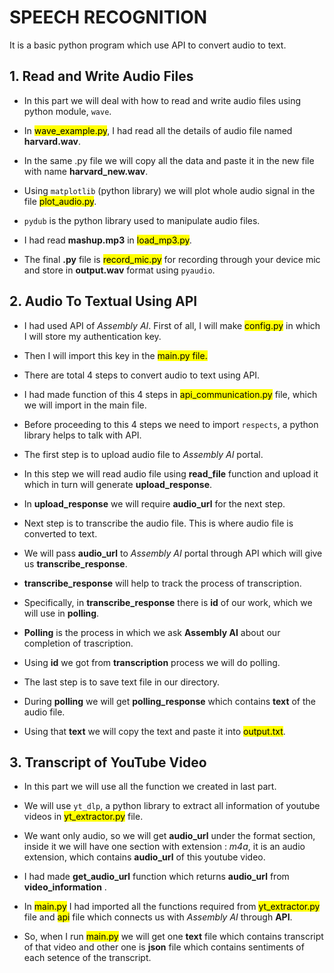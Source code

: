 # SPEECH RECOGNITION 
It is a basic python program which use API to convert audio to text.

## 1. Read and Write Audio Files 

- In this part we will deal with how to read and write audio files using python module, <code>wave</code>.  

- In <mark>wave_example.py</mark>, I had read all the details of audio file named **harvard.wav**. 
  
- In the same .py file we will copy all the data and paste it in the new file with name **harvard_new.wav**.
  
- Using <code>matplotlib</code> (python library) we will plot whole audio signal in the file <mark>plot_audio.py</mark>.
  
- <code>pydub</code> is the python library used to manipulate audio files.  
  
- I had read **mashup.mp3** in <mark>load_mp3.py</mark>. 
  
- The final **.py** file is <mark>record_mic.py</mark> for recording through your device mic and store in **output.wav** format using <code>pyaudio</code>.  


## 2. Audio To Textual Using API 
- I had used API of *Assembly AI*. First of all, I will make <mark>config.py</mark> in which I will store my authentication key. 
  
- Then I will import this key in the <mark>main.py</main> file. 
  
- There are total 4 steps to convert audio to text using API.  

- I had made function of this 4 steps in <mark>api_communication.py</mark> file, which we will import in the main file. 

- Before proceeding to this 4 steps we need to import <code>respects</code>, a python library helps to talk with API. 

- The first step is to upload audio file to *Assembly AI* portal. 

- In this step we will read audio file using **read_file** function and upload it which in turn will generate **upload_response**. 

- In **upload_response** we will require **audio_url** for the next step. 

- Next step is to transcribe the audio file. This is where audio file is converted to text. 

- We will pass **audio_url** to *Assembly AI* portal through API which will give us **transcribe_response**. 

- **transcribe_response** will help to track the process of transcription.

- Specifically, in **transcribe_response** there is **id** of our work, which we will use in **polling**. 

- **Polling** is the process in which we ask **Assembly AI** about our completion of trascription. 

- Using **id** we got from **transcription** process we will do polling. 

- The last step is to save text file in our directory. 

- During **polling** we will get **polling_response** which contains **text** of the audio file. 

- Using that **text** we will copy the text and paste it into <mark>output.txt</mark>.  

## 3. Transcript of YouTube Video 

- In this part we will use all the function we created in last part. 

- We will use <code>yt_dlp</code>, a python library to extract all information of youtube videos in <mark>yt_extractor.py</mark> file. 

- We want only audio, so we will get **audio_url** under the format section, inside it we will have one section with extension : *m4a*, it is an audio extension, which contains **audio_url** of this youtube video. 

- I had made **get_audio_url** function which returns **audio_url** from **video_information** . 

- In <mark>main.py</mark> I had imported all the functions required from <mark>yt_extractor.py</mark> file and <mark>api</mark> file which connects us with *Assembly AI* through **API**. 

- So, when I run <mark>main.py</mark> we will get one **text** file which contains transcript of that video and other one is **json** file which contains sentiments of each setence of the transcript. 




